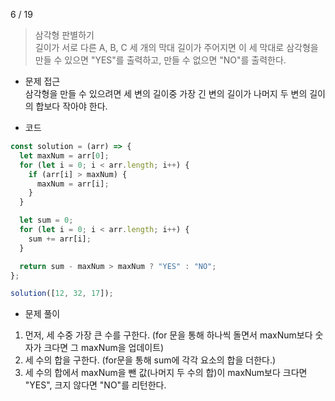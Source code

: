 6 / 19

> 삼각형 판별하기 <br />
> 길이가 서로 다른 A, B, C 세 개의 막대 길이가 주어지면 이 세 막대로 삼각형을 만들 수 있으면 "YES"를 출력하고, 만들 수 없으면 "NO"를 출력한다.

- 문제 접근 <br />
  삼각형을 만들 수 있으려면 세 변의 길이중 가장 긴 변의 길이가 나머지 두 변의 길이의 합보다 작아야 한다.

- 코드 <br />

```javascript
const solution = (arr) => {
  let maxNum = arr[0];
  for (let i = 0; i < arr.length; i++) {
    if (arr[i] > maxNum) {
      maxNum = arr[i];
    }
  }

  let sum = 0;
  for (let i = 0; i < arr.length; i++) {
    sum += arr[i];
  }

  return sum - maxNum > maxNum ? "YES" : "NO";
};

solution([12, 32, 17]);
```

- 문제 풀이 <br>

1. 먼저, 세 수중 가장 큰 수를 구한다. (for 문을 통해 하나씩 돌면서 maxNum보다 숫자가 크다면 그 maxNum을 업데이트)
2. 세 수의 합을 구한다. (for문을 통해 sum에 각각 요소의 합을 더한다.)
3. 세 수의 합에서 maxNum을 뺀 값(나머지 두 수의 합)이 maxNum보다 크다면 "YES", 크지 않다면 "NO"를 리턴한다.
